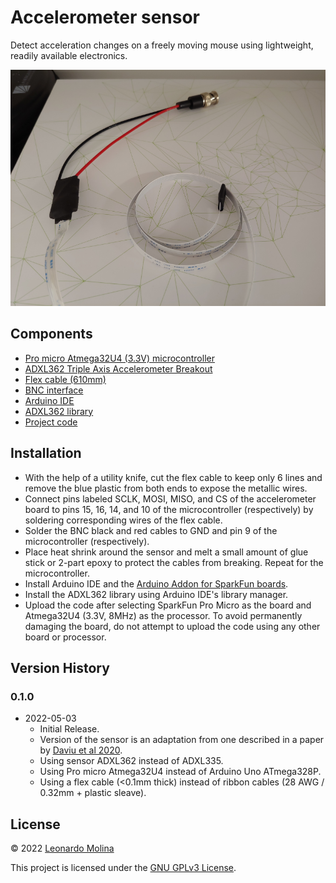 
# Accelerometer sensor
Detect acceleration changes on a freely moving mouse using lightweight, readily available electronics.

![](accelerometer.png)

## Components
- [Pro micro Atmega32U4 (3.3V) microcontroller][board] 
- [ADXL362 Triple Axis Accelerometer Breakout][sensor]
- [Flex cable (610mm)][cable]
- [BNC interface][BNC]
- [Arduino IDE][IDE]
- [ADXL362 library][library]
- [Project code][code]

## Installation
- With the help of a utility knife, cut the flex cable to keep only 6 lines and remove the blue plastic from both ends to expose the metallic wires.
- Connect pins labeled SCLK, MOSI, MISO, and CS of the accelerometer board to pins 15, 16, 14, and 10 of the microcontroller (respectively) by soldering corresponding wires of the flex cable.
- Solder the BNC black and red cables to GND and pin 9 of the microcontroller (respectively).
- Place heat shrink around the sensor and melt a small amount of glue stick or 2-part epoxy to protect the cables from breaking. Repeat for the microcontroller.
- Install Arduino IDE and the [Arduino Addon for SparkFun boards][guide].
- Install the ADXL362 library using Arduino IDE's library manager.
- Upload the code after selecting SparkFun Pro Micro as the board and Atmega32U4 (3.3V, 8MHz) as the processor. To avoid permanently damaging the board, do not attempt to upload the code using any other board or processor.


## Version History
### 0.1.0
* 2022-05-03
  - Initial Release.
  - Version of the sensor is an adaptation from one described in a paper by [Daviu et al 2020][paper].
  - Using sensor ADXL362 instead of ADXL335.
  - Using Pro micro Atmega32U4 instead of Arduino Uno ATmega328P.
  - Using a flex cable (<0.1mm thick) instead of ribbon cables (28 AWG / 0.32mm + plastic sleave).

## License
© 2022 [Leonardo Molina][Leonardo Molina]

This project is licensed under the [GNU GPLv3 License][LICENSE.md].

[Leonardo Molina]: https://github.com/leomol
[LICENSE.md]: LICENSE.md
[paper]: https://www.nature.com/articles/s41593-020-0591-0
[board]: https://www.sparkfun.com/products/12587
[sensor]: https://www.sparkfun.com/products/11446
[cable]: https://www.digikey.ca/en/products/detail/adafruit-industries-llc/1731/6238161
[BNC]: https://www.digikey.ca/en/products/detail/mueller-electric-co/BU-5100-A-4-0/5801064
[IDE]: https://www.arduino.cc/en/Main/Software
[library]: https://github.com/annem/ADXL362
[guide]: https://learn.sparkfun.com/tutorials/pro-micro--fio-v3-hookup-guide/all
[code]: https://github.com/leomol/accelerometer/tree/master/accelerometer
